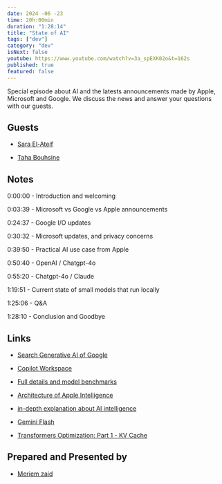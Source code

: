 ```yaml
---
date: 2024 -06 -23
time: 20h:00min
duration: "1:28:14"
title: "State of AI"
tags: ["dev"]
category: "dev"
isNext: false
youtube: https://www.youtube.com/watch?v=3a_spEXK02o&t=162s
published: true
featured: false
---
```


Special episode about AI and the latests announcements made by Apple, Microsoft and Google. We discuss the news and answer your questions with our guests. 

## Guests

- [Sara El-Ateif](https://www.linkedin.com/in/sara-el-ateif)

- [Taha Bouhsine](https://www.linkedin.com/in/tahabsn)



## Notes

0:00:00 - Introduction and welcoming

0:03:39 - Microsoft vs Google vs Apple announcements

0:24:37 - Google I/O updates 

0:30:32 - Microsoft updates, and privacy concerns

0:39:50 - Practical AI use case from Apple

0:50:40 - OpenAI / Chatgpt-4o

0:55:20 - Chatgpt-4o / Claude 

1:19:51 - Current state of small models that run locally

1:25:06 - Q&A

1:28:10 - Conclusion and Goodbye


## Links

- [Search Generative AI of Google](https://blog.google/products/search/generative-ai-search/)

- [Copilot Workspace](https://github.blog/2024-04-29-github-copilot-workspace/)

- [Full details and model benchmarks](https://machinelearning.apple.com/research/introducing-apple-foundation-models)

- [Architecture of Apple Intelligence](https://interconnected.org/more/2024/06/Apple-Intelligence-architecture.jpg)

- [in-depth explanation about AI intelligence](https://www.youtube.com/watch?v=cOyoy-pslqE)

- [Gemini Flash](https://deepmind.google/technologies/gemini/flash/)

- [Transformers Optimization: Part 1 - KV Cache](https://r4j4n.github.io/blogs/posts/kv/)


## Prepared and Presented by

- [Meriem zaid](https://twitter.com/iMeriem_)
